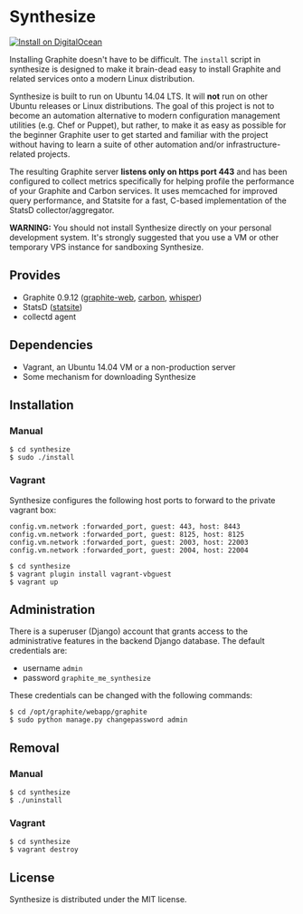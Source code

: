 Synthesize
==========

[![Install on DigitalOcean](http://synthesize-do-install.herokuapp.com/button.svg)](http://synthesize-do-install.herokuapp.com/install?url=https://github.com/obfuscurity/synthesize)

Installing Graphite doesn't have to be difficult. The `install` script in synthesize is designed to make it brain-dead easy to install Graphite and related services onto a modern Linux distribution.

Synthesize is built to run on Ubuntu 14.04 LTS. It will __not__ run on other Ubuntu releases or Linux distributions. The goal of this project is not to become an automation alternative to modern configuration management utilities (e.g. Chef or Puppet), but rather, to make it as easy as possible for the beginner Graphite user to get started and familiar with the project without having to learn a suite of other automation and/or infrastructure-related projects.

The resulting Graphite server __listens only on https port 443__ and has been configured to collect metrics specifically for helping profile the performance of your Graphite and Carbon services. It uses memcached for improved query performance, and Statsite for a fast, C-based implementation of the StatsD collector/aggregator.

**WARNING:** You should not install Synthesize directly on your personal development system. It's strongly suggested that you use a VM or other temporary VPS instance for sandboxing Synthesize.

## Provides

* Graphite 0.9.12 ([graphite-web](https://github.com/graphite-project/graphite-web), [carbon](https://github.com/graphite-project/carbon), [whisper](https://github.com/graphite-project/whisper))
* StatsD ([statsite](https://github.com/armon/statsite))
* collectd agent

## Dependencies

* Vagrant, an Ubuntu 14.04 VM or a non-production server
* Some mechanism for downloading Synthesize

## Installation

### Manual

```
$ cd synthesize
$ sudo ./install
```

### Vagrant

Synthesize configures the following host ports to forward to the private vagrant box:

```
config.vm.network :forwarded_port, guest: 443, host: 8443
config.vm.network :forwarded_port, guest: 8125, host: 8125
config.vm.network :forwarded_port, guest: 2003, host: 22003
config.vm.network :forwarded_port, guest: 2004, host: 22004
```

```
$ cd synthesize
$ vagrant plugin install vagrant-vbguest
$ vagrant up
```

## Administration

There is a superuser (Django) account that grants access to the administrative features in the backend Django database. The default credentials are:

* username `admin`
* password `graphite_me_synthesize`

These credentials can be changed with the following commands:

```
$ cd /opt/graphite/webapp/graphite
$ sudo python manage.py changepassword admin
```

## Removal

### Manual

```
$ cd synthesize
$ ./uninstall
```

### Vagrant

```
$ cd synthesize
$ vagrant destroy
```

## License

Synthesize is distributed under the MIT license.

